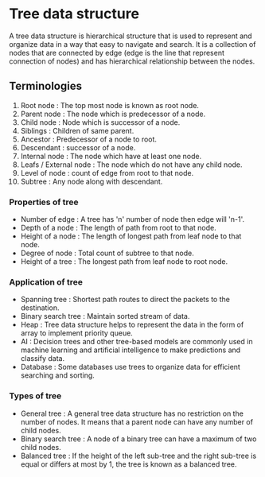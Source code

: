 # Tree data structure

A tree data structure is hierarchical structure that is used to represent and organize data in a way that easy to navigate and search.
It is a collection of nodes that are connected by edge (edge is the line that represent connection of nodes) and has hierarchical relationship between the nodes. <br />


## Terminologies

<ol>
  <li>Root node : The top most node is known as root node.</li>
  <li>Parent node : The node which is predecessor of a node.</li>
  <li>Child node : Node which is successor of a node.</li>
  <li>Siblings : Children of same parent.</li>
  <li>Ancestor : Predecessor of a node to root.</li>
  <li>Descendant : successor of a node.</li>
  <li>Internal node : The node which have at least one node.</li>
  <li>Leafs / External node : The node which do not have any child node.</li>
  <li>Level of node : count of edge from root to that node.</li>
  <li>Subtree : Any node along with descendant.</li>
</ol>

### Properties of tree

<ul>
  <li>Number of edge : A tree has 'n' number of node then edge will 'n-1'.</li>
  <li>Depth of a node : The length of path from root to that node.</li>
  <li>Height of a node : The length of longest path from leaf node to that node.</li>
  <li>Degree of node : Total count of subtree to that node.</li>
  <li>Height of a tree : The longest path from leaf node to root node.</li>
</ul>

### Application of tree 

<ul>
  <li>Spanning tree : Shortest path routes to direct the packets to the destination.</li>
  <li>Binary search tree : Maintain sorted stream of data.</li>
  <li>Heap : Tree data structure helps to represent the data in the form of array to implement priority queue.</li>
  <li>AI : Decision trees and other tree-based models are commonly used in machine learning and artificial intelligence to make predictions and classify data.</li>
  <li>Database :  Some databases use trees to organize data for efficient searching and sorting.</li>
</ul>

### Types of tree

<ul>
  <li>General tree : A general tree data structure has no restriction on the number of nodes. It means that a parent node can have any number of child nodes.</li>
  <li>Binary search tree : A node of a binary tree can have a maximum of two child nodes.</li>
  <li>Balanced tree  : If the height of the left sub-tree and the right sub-tree is equal or differs at most by 1, the tree is known as a balanced tree.</li>
</ul>